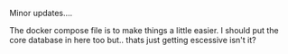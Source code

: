 Minor updates....


The docker compose file is to make things a little easier. I should put the core database in here too but.. thats just getting escessive isn't it?
